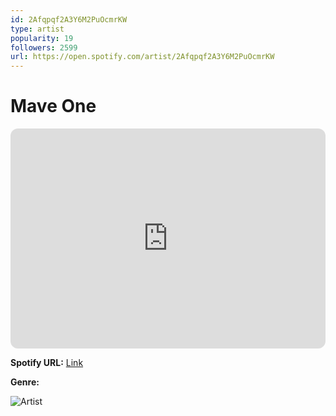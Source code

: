 ```yaml
---
id: 2Afqpqf2A3Y6M2PuOcmrKW
type: artist
popularity: 19
followers: 2599
url: https://open.spotify.com/artist/2Afqpqf2A3Y6M2PuOcmrKW
---
```

# Mave One

<iframe style="border-radius:12px" src="https://open.spotify.com/embed/artist/2Afqpqf2A3Y6M2PuOcmrKW" width="100%" height="352" frameBorder="0" allowfullscreen="" allow="autoplay; clipboard-write; encrypted-media; fullscreen; picture-in-picture" loading="lazy"></iframe>

**Spotify URL:** [Link](https://open.spotify.com/artist/2Afqpqf2A3Y6M2PuOcmrKW)

**Genre:** 

![Artist](https://i.scdn.co/image/ab6761610000e5eba701af115180b635ec9080c1)
